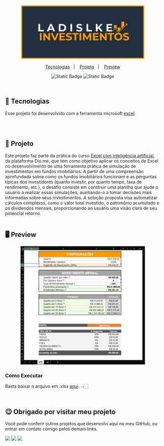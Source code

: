 <p align="center">
  <img alt="Logo" src="./img/logo.png" width="400px" />
</p>
<p align="center">
</p>
<p align="center">
  <a href="#-tecnologias">Tecnologias</a>&nbsp;&nbsp;&nbsp;|&nbsp;&nbsp;&nbsp;
  <a href="#-projeto">Projeto</a>&nbsp;&nbsp;&nbsp;|&nbsp;&nbsp;&nbsp;
  <a href="#-preview">Preview</a>
</p>

<p align="center">
  <img alt="Static Badge" src="https://img.shields.io/badge/Dio-Course-blue">
  <img alt="Static Badge" src="https://img.shields.io/badge/Dev-Project-purple">	  
</p>

<br>

## 🚀 Tecnologias

Esse projeto foi desenvolvido com a ferramenta microsoft [excel](https://www.microsoft.com/pt-br/microsoft-365/excel).

  <br>
  <br>

## 📖 Projeto

Este projeto faz parte da prática do curso [Excel com inteligência artificial](https://web.dio.me/track/santander-excel-com-inteligencia-artificial), da plataforma Dio.me, que tem como objetivo aplicar os conceitos de Excel no desenvolvimento de uma ferramenta prática de simulação de investimentos em fundos imobiliários. A partir de uma compreensão aprofundada sobre como os fundos imobiliários funcionam e as perguntas típicas dos investidores (quanto investir, por quanto tempo, taxa de rendimento, etc.), o desafio consiste em construir uma planilha que ajude o usuário a realizar essas simulações, auxiliando-o a tomar decisões mais informadas sobre seus investimentos. A solução proposta visa automatizar cálculos complexos, como o valor total investido, o patrimônio acumulado e os dividendos mensais, proporcionando ao usuário uma visão clara de seu potencial retorno.
<br>
<br>

## 🖥 Preview

<p align="center">
  <img alt="Preview do projeto desenvolvido." src="./img/preview.png" width="80%">
</p>

### Como Executar

Basta baixar o arquivo em .xlsx [aqui](https://github.com/KevynFirst/controle-de-investimento/blob/c371648ab89b7610923ecb2ee9e0967bde1ddae0/controle_de_investimento.xlsx). 👈🏻

<br>

## 😉 Obrigado por visitar meu projeto

<p>Você pode conferir outros projetos que desenvolvi aqui no meu GitHub, ou entrar em contato comigo pelos demais links.</p>

<a href = "mailto:kevynfirst@gmail.com"><img src="https://img.shields.io/badge/-Gmail-%23333?style=for-the-badge&logo=gmail&logoColor=white" target="_blank"></a>
<a href="https://instagram.com/kevynfirst" target="_blank"><img src="https://img.shields.io/badge/-Instagram-%23E4405F?style=for-the-badge&logo=instagram&logoColor=white" target="_blank"></a>
<a href="https://www.linkedin.com/in/kevynfirst" target="_blank"><img src="https://img.shields.io/badge/-LinkedIn-%230077B5?style=for-the-badge&logo=linkedin&logoColor=white" target="blank"></a>
